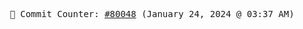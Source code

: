 <p align="center">
    <samp>
        📮 Commit Counter: <a href="https://github.com/Javascript-void0/Javascript-void0/commits/main">#80048</a> (January 24, 2024 @ 03:37 AM)
    </samp>
</p>
